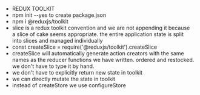 - REDUX TOOLKIT
- npm init --yes to create package.json
- npm i @reduxjs/toolkit
- slice is a redux toolkit convention and we are not appending it because a slice of cake seems appropriate. the entire application state is split into slices and managed individually
- const createSlice = require('@reduxjs/toolkit').createSlice
- createSlice will automatically generate action creators with the same names as the reducer functions we have written. ordered and restocked. we don't have to type it by hand.
- we don't have to explicitly return new state in toolkit
- we can directly mutate the state in toolkit
- instead of createStore we use configureStore